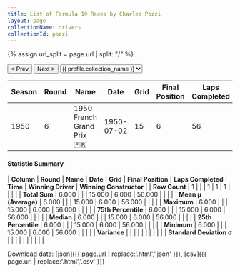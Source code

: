 ```yaml
---
title: List of Formula 1® Races by Charles Pozzi
layout: page
collectionName: drivers
collectionId: pozzi
---
```


{% assign url_split = page.url | split: "/" %}
<div id="collection-navigation">
<button onclick="selector.options[selector.selectedIndex-1].value && (window.location = selector.options[selector.selectedIndex-1].value);">&lt; Prev</button>
<button onclick="selector.options[selector.selectedIndex+1].value && (window.location = selector.options[selector.selectedIndex+1].value);">Next &gt;</button>
<select id="selector" onchange="this.options[this.selectedIndex].value && (window.location = this.options[this.selectedIndex].value);">
  {% for collectionId in site.data[page.collectionName].refs %}
    {% if collectionId == page.collectionId %}
      {% assign selected = "selected" %}
    {% else %}
      {% assign selected = "" %}
    {% endif %}
    {% assign profile = site.data[page.collectionName][collectionId].profile %}
    <option value="/f1/{{ page.collectionName }}/{{ collectionId }}/{{ url_split[4] }}" {{ selected }}>{{ profile.collection_name }}</option>
  {% endfor %}
</select>
</div>

| Season | Round | Name | Date | Grid | Final Position | Laps Completed | Time | Winning Driver | Winning Constructor |
|--|--|--|--|--|--|--|--|--|--|
| 1950 | 6 | 1950 French Grand Prix 🇫🇷 | 1950-07-02 | 15 | 6 | 56 |   | Juan Fangio 🇦🇷 | Alfa Romeo 🇮🇹 |

#### Statistic Summary

| **Column** | **Round** | **Name** | **Date** | **Grid** | **Final Position** | **Laps Completed** | **Time** | **Winning Driver** | **Winning Constructor** |
| **Row Count** | 1 |  |  | 1 | 1 | 1 |  |  |  |
| **Total Sum** | 6.000 |  |  | 15.000 | 6.000 | 56.000 |  |  |  |
| **Mean μ (Average)** | 6.000 |  |  | 15.000 | 6.000 | 56.000 |  |  |  |
| **Maximum** | 6.000 |  |  | 15.000 | 6.000 | 56.000 |  |  |  |
| **75th Percentile** | 6.000 |  |  | 15.000 | 6.000 | 56.000 |  |  |  |
| **Median** | 6.000 |  |  | 15.000 | 6.000 | 56.000 |  |  |  |
| **25th Percentile** | 6.000 |  |  | 15.000 | 6.000 | 56.000 |  |  |  |
| **Minimum** | 6.000 |  |  | 15.000 | 6.000 | 56.000 |  |  |  |
| **Variance** |  |  |  |  |  |  |  |  |  |
| **Standard Deviation σ** |  |  |  |  |  |  |  |  |  |

Download data: [json]({{ page.url | replace:'.html','.json' }}), [csv]({{ page.url | replace:'.html','.csv' }})
